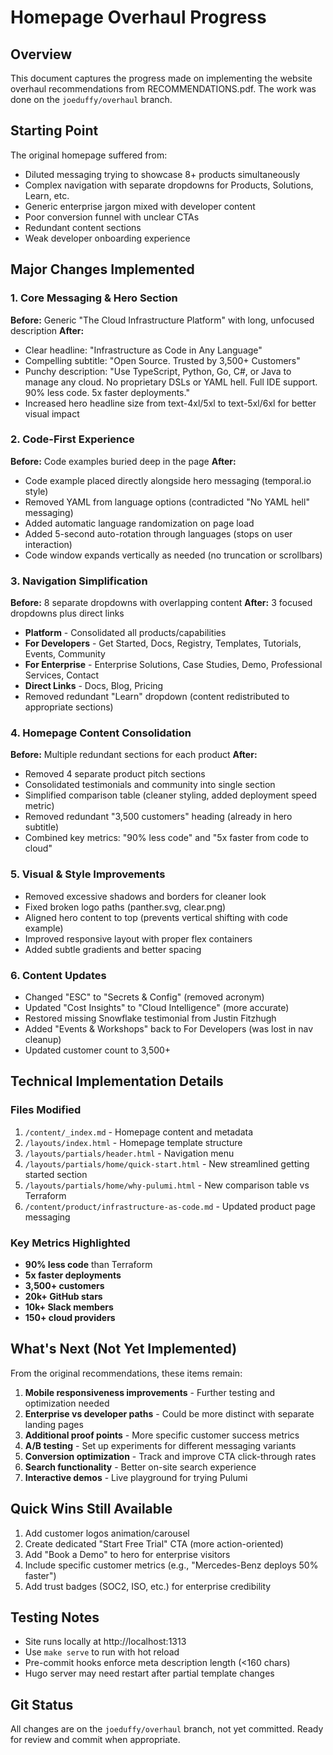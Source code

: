 # Homepage Overhaul Progress

## Overview
This document captures the progress made on implementing the website overhaul recommendations from RECOMMENDATIONS.pdf. The work was done on the `joeduffy/overhaul` branch.

## Starting Point
The original homepage suffered from:
- Diluted messaging trying to showcase 8+ products simultaneously
- Complex navigation with separate dropdowns for Products, Solutions, Learn, etc.
- Generic enterprise jargon mixed with developer content
- Poor conversion funnel with unclear CTAs
- Redundant content sections
- Weak developer onboarding experience

## Major Changes Implemented

### 1. Core Messaging & Hero Section
**Before:** Generic "The Cloud Infrastructure Platform" with long, unfocused description
**After:** 
- Clear headline: "Infrastructure as Code in Any Language"
- Compelling subtitle: "Open Source. Trusted by 3,500+ Customers"
- Punchy description: "Use TypeScript, Python, Go, C#, or Java to manage any cloud. No proprietary DSLs or YAML hell. Full IDE support. 90% less code. 5x faster deployments."
- Increased hero headline size from text-4xl/5xl to text-5xl/6xl for better visual impact

### 2. Code-First Experience
**Before:** Code examples buried deep in the page
**After:** 
- Code example placed directly alongside hero messaging (temporal.io style)
- Removed YAML from language options (contradicted "No YAML hell" messaging)
- Added automatic language randomization on page load
- Added 5-second auto-rotation through languages (stops on user interaction)
- Code window expands vertically as needed (no truncation or scrollbars)

### 3. Navigation Simplification
**Before:** 8 separate dropdowns with overlapping content
**After:** 3 focused dropdowns plus direct links
- **Platform** - Consolidated all products/capabilities
- **For Developers** - Get Started, Docs, Registry, Templates, Tutorials, Events, Community
- **For Enterprise** - Enterprise Solutions, Case Studies, Demo, Professional Services, Contact
- **Direct Links** - Docs, Blog, Pricing
- Removed redundant "Learn" dropdown (content redistributed to appropriate sections)

### 4. Homepage Content Consolidation
**Before:** Multiple redundant sections for each product
**After:**
- Removed 4 separate product pitch sections
- Consolidated testimonials and community into single section
- Simplified comparison table (cleaner styling, added deployment speed metric)
- Removed redundant "3,500 customers" heading (already in hero subtitle)
- Combined key metrics: "90% less code" and "5x faster from code to cloud"

### 5. Visual & Style Improvements
- Removed excessive shadows and borders for cleaner look
- Fixed broken logo paths (panther.svg, clear.png)
- Aligned hero content to top (prevents vertical shifting with code example)
- Improved responsive layout with proper flex containers
- Added subtle gradients and better spacing

### 6. Content Updates
- Changed "ESC" to "Secrets & Config" (removed acronym)
- Updated "Cost Insights" to "Cloud Intelligence" (more accurate)
- Restored missing Snowflake testimonial from Justin Fitzhugh
- Added "Events & Workshops" back to For Developers (was lost in nav cleanup)
- Updated customer count to 3,500+

## Technical Implementation Details

### Files Modified
1. `/content/_index.md` - Homepage content and metadata
2. `/layouts/index.html` - Homepage template structure
3. `/layouts/partials/header.html` - Navigation menu
4. `/layouts/partials/home/quick-start.html` - New streamlined getting started section
5. `/layouts/partials/home/why-pulumi.html` - New comparison table vs Terraform
6. `/content/product/infrastructure-as-code.md` - Updated product page messaging

### Key Metrics Highlighted
- **90% less code** than Terraform
- **5x faster deployments** 
- **3,500+ customers**
- **20k+ GitHub stars**
- **10k+ Slack members**
- **150+ cloud providers**

## What's Next (Not Yet Implemented)

From the original recommendations, these items remain:
1. **Mobile responsiveness improvements** - Further testing and optimization needed
2. **Enterprise vs developer paths** - Could be more distinct with separate landing pages
3. **Additional proof points** - More specific customer success metrics
4. **A/B testing** - Set up experiments for different messaging variants
5. **Conversion optimization** - Track and improve CTA click-through rates
6. **Search functionality** - Better on-site search experience
7. **Interactive demos** - Live playground for trying Pulumi

## Quick Wins Still Available
1. Add customer logos animation/carousel
2. Create dedicated "Start Free Trial" CTA (more action-oriented)
3. Add "Book a Demo" to hero for enterprise visitors
4. Include specific customer metrics (e.g., "Mercedes-Benz deploys 50% faster")
5. Add trust badges (SOC2, ISO, etc.) for enterprise credibility

## Testing Notes
- Site runs locally at http://localhost:1313
- Use `make serve` to run with hot reload
- Pre-commit hooks enforce meta description length (<160 chars)
- Hugo server may need restart after partial template changes

## Git Status
All changes are on the `joeduffy/overhaul` branch, not yet committed. Ready for review and commit when appropriate.